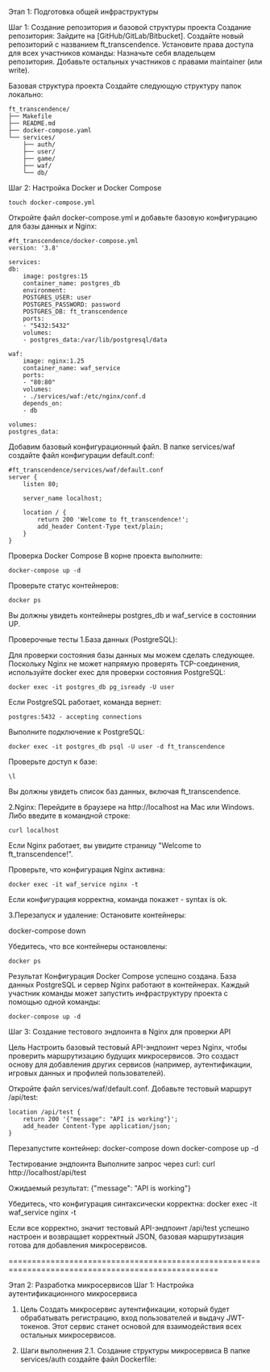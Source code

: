 Этап 1: Подготовка общей инфраструктуры

Шаг 1: Создание репозитория и базовой структуры проекта
Создание репозитория:
Зайдите на [GitHub/GitLab/Bitbucket].
Создайте новый репозиторий с названием ft_transcendence.
Установите права доступа для всех участников команды:
Назначьте себя владельцем репозитория.
Добавьте остальных участников с правами maintainer (или write).

Базовая структура проекта Создайте следующую структуру папок локально:

    ft_transcendence/
    ├── Makefile
    ├── README.md
    ├── docker-compose.yaml
    └── services/
        ├── auth/
        ├── user/
        ├── game/
        ├── waf/
        └── db/

Шаг 2: Настройка Docker и Docker Compose

    touch docker-compose.yml

Откройте файл docker-compose.yml и добавьте базовую конфигурацию для базы данных и Nginx:

    #ft_transcendence/docker-compose.yml
    version: '3.8'

    services:
    db:
        image: postgres:15
        container_name: postgres_db
        environment:
        POSTGRES_USER: user
        POSTGRES_PASSWORD: password
        POSTGRES_DB: ft_transcendence
        ports:
        - "5432:5432"
        volumes:
        - postgres_data:/var/lib/postgresql/data

    waf:
        image: nginx:1.25
        container_name: waf_service
        ports:
        - "80:80"
        volumes:
        - ./services/waf:/etc/nginx/conf.d
        depends_on:
        - db

    volumes:
    postgres_data:

Добавим базовый конфигурационный файл. В папке services/waf создайте файл конфигурации default.conf:

    #ft_transcendence/services/waf/default.conf
    server {
        listen 80;

        server_name localhost;

        location / {
            return 200 'Welcome to ft_transcendence!';
            add_header Content-Type text/plain;
        }
    }

Проверка Docker Compose
В корне проекта выполните:

    docker-compose up -d

Проверьте статус контейнеров:

    docker ps

Вы должны увидеть контейнеры postgres_db и waf_service в состоянии UP.

Проверочные тесты
1.База данных (PostgreSQL):

Для проверки состояния базы данных мы можем сделать следующее. Поскольку Nginx не может напрямую проверять TCP-соединения, используйте docker exec для проверки состояния PostgreSQL:

    docker exec -it postgres_db pg_isready -U user

Если PostgreSQL работает, команда вернет:

    postgres:5432 - accepting connections

Выполните подключение к PostgreSQL:

    docker exec -it postgres_db psql -U user -d ft_transcendence

Проверьте доступ к базе:

    \l

Вы должны увидеть список баз данных, включая ft_transcendence.

2.Nginx:
Перейдите в браузере на http://localhost на Mac или Windows.
Либо введите в командной строке:

    curl localhost

Если Nginx работает, вы увидите страницу "Welcome to ft_transcendence!".

Проверьте, что конфигурация Nginx активна:

    docker exec -it waf_service nginx -t

Если конфигурация корректна, команда покажет - syntax is ok.

3.Перезапуск и удаление:
Остановите контейнеры:
   
   docker-compose down

Убедитесь, что все контейнеры остановлены:
    
    docker ps

Результат
Конфигурация Docker Compose успешно создана.
База данных PostgreSQL и сервер Nginx работают в контейнерах.
Каждый участник команды может запустить инфраструктуру проекта с помощью одной команды:

    docker-compose up -d

Шаг 3: Создание тестового эндпоинта в Nginx для проверки API

Цель
Настроить базовый тестовый API-эндпоинт через Nginx, чтобы проверить маршрутизацию будущих микросервисов. Это создаст основу для добавления других сервисов (например, аутентификации, игровых данных и профилей пользователей).

Откройте файл services/waf/default.conf. Добавьте тестовый маршрут /api/test:

    location /api/test {
        return 200 '{"message": "API is working"}';
        add_header Content-Type application/json;
    }

Перезапустите контейнер:
    docker-compose down
    docker-compose up -d

Тестирование эндпоинта
Выполните запрос через curl:
    curl http://localhost/api/test

Ожидаемый результат:
    {"message": "API is working"}

Убедитесь, что конфигурация синтаксически корректна:
    docker exec -it waf_service nginx -t

Если все корректно, значит тестовый API-эндпоинт /api/test успешно настроен и возвращает корректный JSON, базовая маршрутизация готова для добавления микросервисов.

===================================================================================================

Этап 2: Разработка микросервисов
Шаг 1: Настройка аутентификационного микросервиса

1. Цель
Создать микросервис аутентификации, который будет обрабатывать регистрацию, вход пользователей и выдачу JWT-токенов. Этот сервис станет основой для взаимодействия всех остальных микросервисов.

2. Шаги выполнения
2.1. Создание структуры микросервиса
В папке services/auth создайте файл Dockerfile:


